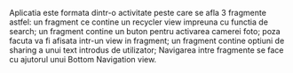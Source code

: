 Aplicatia este formata dintr-o activitate peste care se afla 3 fragmente astfel: un fragment ce contine un recycler view impreuna cu functia de search; 
un fragment contine un buton pentru activarea camerei foto; poza facuta va fi afisata intr-un view in fragment;
un fragment contine optiuni de sharing a unui text introdus de utilizator;
Navigarea intre fragmente se face cu ajutorul unui Bottom Navigation view.
